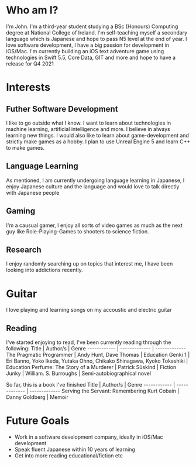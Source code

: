 # Who am I?
I'm John.
I'm a third-year student studying a BSc (Honours) Computing degree at National College of Ireland. 
I'm self-teaching myself a secondary language which is Japanese and hope to pass N5 level at the end of year.
I love software development, I have a big passion for development in iOS/Mac. 
I'm currently building an iOS text adventure game 
using technologies in Swift 5.5, Core Data, GIT and more and hope to have a release for Q4 2021


# Interests
## Futher Software Development
I like to go outside what I know. I want to learn about technologies in machine learning, artificial intelligence and more. 
I believe in always learning new things. I would also like to learn about game-development and strictly make games as a hobby. 
I plan to use Unreal Engine 5 and learn C++ to make games. 
## Language Learning 
As mentioned, I am currently undergoing language learning in Japanese, I enjoy Japanese culture and the language 
and would love to talk directly with Japanese people
## Gaming 
I'm a causual gamer, I enjoy all sorts of video games as much as the next guy like Role-Playing-Games to shooters to science fiction.
## Research
I enjoy randomly searching up on topics that interest me, I have been looking into addictions recently.
# Guitar
I love playing and learning songs on my accoustic and electric guitar
## Reading
I've started enjoying to read, I've been currently reading through the following:
Title | Author/s | Genre
------------ | ------------- | ------------- 
The Pragmatic Programmer | Andy Hunt, Dave Thomas | Education
Genki 1 | Eri Banno, Yoko Ikeda, Yutaka Ohno, Chikako Shinagawa, Kyoko Tokashiki | Education
Perfume: The Story of a Murderer  | Patrick Süskind | Fiction 
Junky | William. S. Burroughs | Semi-autobiographical novel

So far, this is a book I've finished
Title | Author/s | Genre
------------ | ------------- | ------------- 
Serving the Servant: Remembering Kurt Cobain | Danny Goldberg | Memoir

# Future Goals
- Work in a software development company, ideally in iOS/Mac development 
- Speak fluent Japanese within 10 years of learning
- Get into more reading educational/fiction etc

